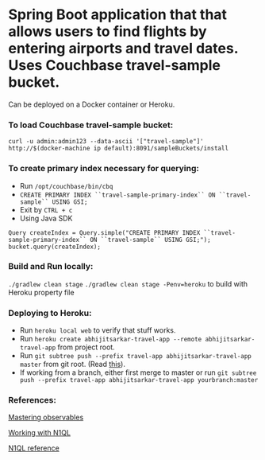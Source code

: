 # Spring Boot application that that allows users to find flights by entering airports and travel dates. Uses Couchbase travel-sample bucket.
Can be deployed on a Docker container or Heroku.

### To load Couchbase travel-sample bucket:
`curl -u admin:admin123 --data-ascii '["travel-sample"]' http://$(docker-machine ip default):8091/sampleBuckets/install`

### To create primary index necessary for querying:
   * Run `/opt/couchbase/bin/cbq`
   * `CREATE PRIMARY INDEX ``travel-sample-primary-index`` ON ``travel-sample`` USING GSI;`
   * Exit by `CTRL + c`
   * Using Java SDK
   ```
   Query createIndex = Query.simple("CREATE PRIMARY INDEX ``travel-sample-primary-index`` ON ``travel-sample`` USING GSI;");
   bucket.query(createIndex);
   ```

### Build and Run locally:
`./gradlew clean stage`
`./gradlew clean stage -Penv=heroku` to build with Heroku property file

### Deploying to Heroku:
   * Run `heroku local web` to verify that stuff works.
   * Run `heroku create abhijitsarkar-travel-app --remote abhijitsarkar-travel-app` from project root.
   * Run `git subtree push --prefix travel-app abhijitsarkar-travel-app master` from git root.
     (Read [this](http://brettdewoody.com/deploying-a-heroku-app-from-a-subdirectory/)).
   * If working from a branch, either first merge to master or run `git subtree push --prefix travel-app abhijitsarkar-travel-app yourbranch:master`

### References:
[Mastering observables](http://developer.couchbase.com/documentation/server/4.0/sdks/java-2.2/observables.html)

[Working with N1QL](http://developer.couchbase.com/documentation/server/4.0/sdks/java-2.2/querying-n1ql.html)

[N1QL reference](http://developer.couchbase.com/documentation/server/4.0/n1ql/index.html)

